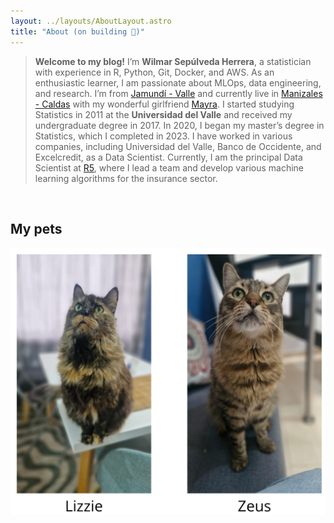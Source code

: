 ```yaml
---
layout: ../layouts/AboutLayout.astro
title: "About (on building 🔨)"
---
```


> **Welcome to my blog!** I’m **Wilmar Sepúlveda Herrera**, a statistician with experience in R, Python, Git, Docker, and AWS. As an enthusiastic learner, I am passionate about MLOps, data engineering, and research. I’m from [Jamundí - Valle](https://es.wikipedia.org/wiki/Jamund%C3%AD) and currently live in [Manizales - Caldas](https://es.wikipedia.org/wiki/Manizales) with my wonderful girlfriend [Mayra](https://www.linkedin.com/in/mayra-alejandra-mej%C3%ADa-mart%C3%ADnez-3abb81178/). I started studying Statistics in 2011 at the **Universidad del Valle** and received my undergraduate degree in 2017. In 2020, I began my master’s degree in Statistics, which I completed in 2023. I have worked in various companies, including Universidad del Valle, Banco de Occidente, and Excelcredit, as a Data Scientist. Currently, I am the principal Data Scientist at [R5](https://www.grupor5.com), where I lead a team and develop various machine learning algorithms for the insurance sector.

<br/>

## My pets

![pets](../assets/pets.png)  
